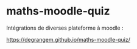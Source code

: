 # maths-moodle-quiz

Intégrations de diverses plateforme à moodle :

https://degrangem.github.io/maths-moodle-quiz/
